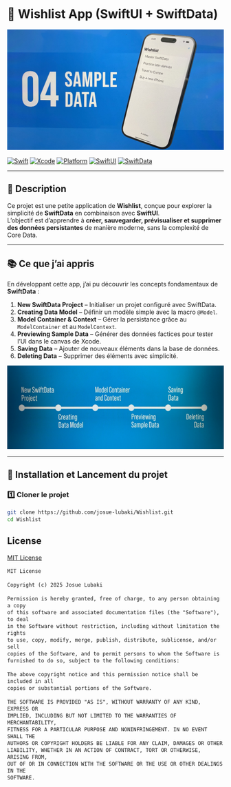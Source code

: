# 🎁 Wishlist App (SwiftUI + SwiftData)

![App Preview](./Whishlist/images/image_1.jpg)

[![Swift](https://img.shields.io/badge/Swift-6.1-orange?logo=swift)](https://swift.org)
[![Xcode](https://img.shields.io/badge/Xcode-16.4-blue?logo=xcode&logoColor=white)](https://developer.apple.com/xcode/)
[![Platform](https://img.shields.io/badge/Platform-iOS%2018.5-lightgrey?logo=apple)](https://developer.apple.com/ios/)
[![SwiftUI](https://img.shields.io/badge/Framework-SwiftUI-purple?logo=swift&logoColor=white)](https://developer.apple.com/xcode/swiftui/)
[![SwiftData](https://img.shields.io/badge/Database-SwiftData-green?logo=apple&logoColor=white)](https://developer.apple.com/documentation/swiftdata)

---

## 📌 Description
Ce projet est une petite application de **Wishlist**, conçue pour explorer la simplicité de **SwiftData** en combinaison avec **SwiftUI**.  
L’objectif est d’apprendre à **créer, sauvegarder, prévisualiser et supprimer des données persistantes** de manière moderne, sans la complexité de Core Data.

---

## 📚 Ce que j’ai appris

En développant cette app, j’ai pu découvrir les concepts fondamentaux de **SwiftData** :

1. **New SwiftData Project** – Initialiser un projet configuré avec SwiftData.  
2. **Creating Data Model** – Définir un modèle simple avec la macro `@Model`.  
3. **Model Container & Context** – Gérer la persistance grâce au `ModelContainer` et au `ModelContext`.  
4. **Previewing Sample Data** – Générer des données factices pour tester l’UI dans le canvas de Xcode.  
5. **Saving Data** – Ajouter de nouveaux éléments dans la base de données.  
6. **Deleting Data** – Supprimer des éléments avec simplicité.

![App Preview](./Whishlist/images/image_2.jpg)

---

## 🚀 Installation et Lancement du projet

### 1️⃣ Cloner le projet
```bash
git clone https://github.com/josue-lubaki/Wishlist.git
cd Wishlist
```

## License
[MIT License](https://github.com/josue-lubaki/whishlist/blob/main/LICENSE)

```
MIT License

Copyright (c) 2025 Josue Lubaki

Permission is hereby granted, free of charge, to any person obtaining a copy
of this software and associated documentation files (the "Software"), to deal
in the Software without restriction, including without limitation the rights
to use, copy, modify, merge, publish, distribute, sublicense, and/or sell
copies of the Software, and to permit persons to whom the Software is
furnished to do so, subject to the following conditions:

The above copyright notice and this permission notice shall be included in all
copies or substantial portions of the Software.

THE SOFTWARE IS PROVIDED "AS IS", WITHOUT WARRANTY OF ANY KIND, EXPRESS OR
IMPLIED, INCLUDING BUT NOT LIMITED TO THE WARRANTIES OF MERCHANTABILITY,
FITNESS FOR A PARTICULAR PURPOSE AND NONINFRINGEMENT. IN NO EVENT SHALL THE
AUTHORS OR COPYRIGHT HOLDERS BE LIABLE FOR ANY CLAIM, DAMAGES OR OTHER
LIABILITY, WHETHER IN AN ACTION OF CONTRACT, TORT OR OTHERWISE, ARISING FROM,
OUT OF OR IN CONNECTION WITH THE SOFTWARE OR THE USE OR OTHER DEALINGS IN THE
SOFTWARE.
```
